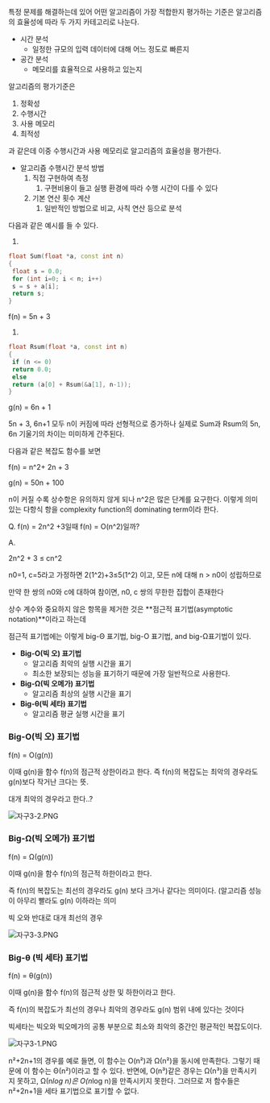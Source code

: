 특정 문제를 해결하는데 있어 어떤 알고리즘이 가장 적합한지 평가하는 기준은 알고리즘의 효율성에 따라 두 가지 카테고리로 나눈다.

- 시간 분석
    - 일정한 규모의 입력 데이터에 대해 어느 정도로 빠른지
- 공간 분석
    - 메모리를 효율적으로 사용하고 있는지


알고리즘의 평가기준은

1. 정확성
2. 수행시간
3. 사용 메모리
4. 최적성

과 같은데 이중 수행시간과 사용 메모리로 알고리즘의 효율성을 평가한다.

- 알고리즘 수행시간 분석 방법
    1. 직접 구현하여 측정
        1. 구현비용이 들고 실행 환경에 따라 수행 시간이 다를 수 있다
    2. 기본 연산 횟수 계산
        1. 일반적인 방법으로 비교, 사칙 연산 등으로 분석


다음과 같은 예시를 들 수 있다.

1. 

```cpp
float Sum(float *a, const int n)
{
 float s = 0.0;
 for (int i=0; i < n; i++)
 s = s + a[i];
 return s;
}
```

f(n) = 5n + 3

1. 

```cpp
float Rsum(float *a, const int n)
{
 if (n <= 0)
 return 0.0;
 else
 return (a[0] + Rsum(&a[1], n-1));
}
```

g(n) = 6n + 1

5n + 3, 6n+1 모두 n이 커짐에 따라 선형적으로 증가하나 실제로 Sum과 Rsum의 5n, 6n 기울기의 차이는 미미하게 간주된다.


다음과 같은 복잡도 함수를 보면

f(n) = n^2+ 2n + 3

g(n) = 50n + 100

n이 커질 수록 상수항은 유의하지 않게 되나 n^2은 많은 단계를 요구한다. 이렇게 의미있는 다항식 항을 complexity function의 dominating term이라 한다.


Q. f(n) = 2n^2 +3일때 f(n) = O(n^2)일까?

A.

2n^2 + 3 ≤ cn^2

n0=1, c=5라고 가정하면 2(1^2)+3≤5(1^2) 이고, 모든 n에 대해 n > n0이 성립하므로 

만약 한 쌍의 n0와 c에 대하여 참이면, n0, c 쌍의 무한한 집합이 존재한다


상수 계수와 중요하지 않은 항목을 제거한 것은 **점근적 표기법(asymptotic notation)**이라고 하는데

점근적 표기법에는 이렇게 big-Θ 표기법, big-O 표기법, and big-Ω표기법이 있다.

- **Big-O(빅 오) 표기법**
    - 알고리즘 최악의 실행 시간을 표기
    - 최소한 보장되는 성능을 표기하기 때문에 가장 일반적으로 사용한다.
- **Big-Ω(빅 오메가) 표기법**
    - 알고리즘 최상의 실행 시간을 표기
- **Big-θ(빅 세타) 표기법**
    - 알고리즘 평균 실행 시간을 표기

### **Big-O(빅 오) 표기법**

f(n) = O(g(n))

이때 g(n)을 함수 f(n)의 점근적 상한이라고 한다. 즉 f(n)의 복잡도는 최악의 경우라도 g(n)보다 작거난 크다는 뜻.

대개 최악의 경우라고 한다..?

![자구3-2.PNG](https://i.esdrop.com/d/f/AfOYjCl4ON/17fLzl1vZv.png)

### **Big-Ω(빅 오메가) 표기법**

f(n) = Ω(g(n))

이때 g(n)을 함수 f(n)의 점근적 하한이라고 한다.

즉 f(n)의 복잡도는 최선의 경우라도 g(n) 보다 크거나 같다는 의미이다. (알고리즘 성능이 아무리 빨라도 g(n) 이하라는 의미

빅 오와 반대로 대개 최선의 경우

![자구3-3.PNG](https://i.esdrop.com/d/f/AfOYjCl4ON/d0zuvo5JSL.png)

### ****Big-θ (빅 세타) 표기법****

f(n) = θ(g(n))

이때 g(n)을 함수 f(n)의 점근적 상한 및 하한이라고 한다. 

즉 f(n)의 복잡도가 최선의 경우나 최악의 경우라도 g(n) 범위 내에 있다는 것이다

빅세타는 빅오와 빅오메가의 공통 부분으로 최소와 최악의 중간인 평균적인 복잡도이다.

![자구3-1.PNG](https://i.esdrop.com/d/f/AfOYjCl4ON/nlCYPzQXm6.png)

n²+2n+1의 경우를 예로 들면, 이 함수는 O(n²)과 Ω(n²)을 동시에 만족한다. 그렇기 때문에 이 함수는 Θ(n²)이라고 할 수 있다. 반면에, O(n³)같은 경우는 Ω(n³)을 만족시키지 못하고, Ω(n*log n)은 O(n*log n)을 만족시키지 못한다. 그러므로 저 함수들은 n²+2n+1을 세타 표기법으로 표기할 수 없다.